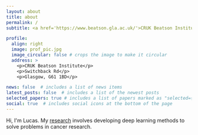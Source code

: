 ```yaml
---
layout: about
title: about
permalink: /
subtitle: <a href='https://www.beatson.gla.ac.uk/'>CRUK Beatson Institute</a> - <a href='https://www.gla.ac.uk/schools/mathematicsstatistics/staff/lucasfarndale/'>University of Glasgow</a> - <a href='https://www.ed.ac.uk/profile/lucas-farndale'>University of Edinburgh</a>

profile:
  align: right
  image: prof_pic.jpg
  image_circular: false # crops the image to make it circular
  address: >
    <p>CRUK Beatson Institute</p>
    <p>Switchback Rd</p>
    <p>Glasgow, G61 1BD</p>

news: false  # includes a list of news items
latest_posts: false  # includes a list of the newest posts
selected_papers: true # includes a list of papers marked as "selected={true}"
social: true  # includes social icons at the bottom of the page
---
```



Hi, I'm Lucas. My [research](/projects/) involves developing deep learning methods to solve problems in cancer research.
